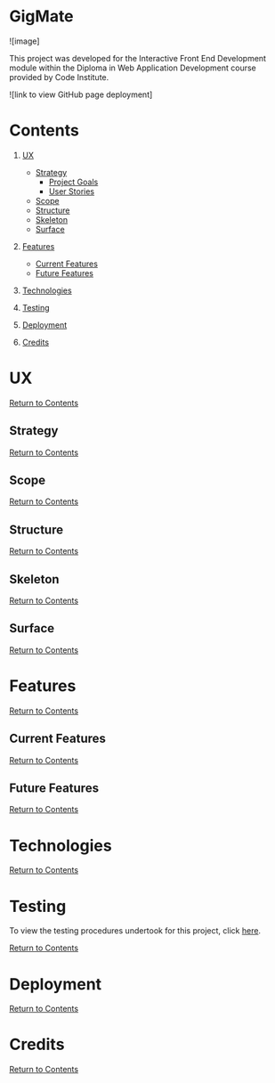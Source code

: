# GigMate

![image]

This project was developed for the Interactive Front End Development module within the Diploma in Web Application Development course provided by Code Institute.

![link to view GitHub page deployment]

# Contents

1. [UX](#UX)

    - [Strategy](#Strategy)
        - [Project Goals](#Project-Goals)    
        - [User Stories](#User-Stories)    
    - [Scope](#Scope)
    - [Structure](#Structure)
    - [Skeleton](#Skeleton)
    - [Surface](#Surface)

2. [Features](#Features)

    - [Current Features](#Current-Features)
    - [Future Features](#Future-Features)

3. [Technologies](#Technologies)

4. [Testing](#Testing)

5. [Deployment](#Deployment)

6. [Credits](#Credits)

# UX

[Return to Contents](#contents)

## Strategy

[Return to Contents](#contents)

## Scope

[Return to Contents](#contents)

## Structure

[Return to Contents](#contents)

## Skeleton

[Return to Contents](#contents)

## Surface

[Return to Contents](#contents)

# Features

[Return to Contents](#contents)

## Current Features

[Return to Contents](#contents)

## Future Features

[Return to Contents](#contents)

# Technologies

[Return to Contents](#contents)

# Testing

To view the testing procedures undertook for this project, click [here]().

[Return to Contents](#contents)

# Deployment

[Return to Contents](#contents)

# Credits

[Return to Contents](#contents)

